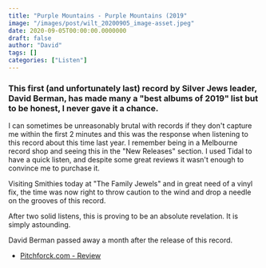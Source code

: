 ```yaml
---
title: "Purple Mountains - Purple Mountains (2019"
image: "/images/post/wilt_20200905_image-asset.jpeg"
date: 2020-09-05T00:00:00.0000000
draft: false
author: "David"
tags: []
categories: ["Listen"]
---
```

### This first (and unfortunately last) record by Silver Jews leader, David Berman, has made many a "best albums of 2019" list but to be honest, I never gave it a chance.   
  
I can sometimes be unreasonably brutal with records if they don't capture me within the first 2 minutes and this was the response when listening to this record about this time last year. I remember being in a Melbourne record shop and seeing this in the "New Releases" section. I used Tidal to have a quick listen, and despite some great reviews it wasn't enough to convince me to purchase it.    
  
Visiting Smithies today at "The Family Jewels" and in great need of a vinyl fix, the time was now right to throw caution to the wind and drop a needle on the grooves of this record.   
  
After two solid listens, this is proving to be an absolute revelation. It is simply astounding.    
  
David Berman passed away a month after the release of this record.  

-  [Pitchforck.com - Review](https://pitchfork.com/reviews/albums/purple-mountains-purple-mountains/)
